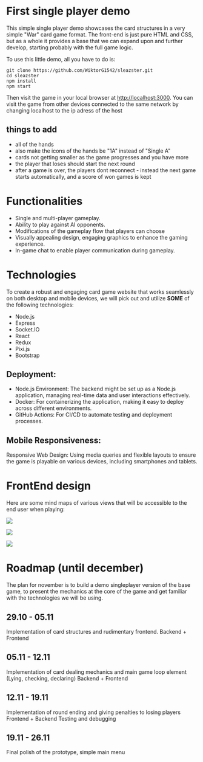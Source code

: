 # First single player demo

This simple single player demo showcases the card structures
in a very simple "War" card game format. The front-end is just
pure HTML and CSS, but as a whole it provides a base that we can
expand upon and further develop, starting probably with the
full game logic.

To use this little demo, all you have to do is:

```
git clone https://github.com/WiktorG1542/sleazster.git
cd sleazster
npm install
npm start
```

Then visit the game in your local browser at [http://localhost:3000](http://localhost:3000).
You can visit the game from other devices connected to the same network by changing localhost to the ip adress of the host

## things to add

* all of the hands
* also make the icons of the hands be "1A" instead of "Single A"
* cards not getting smaller as the game progresses and you have more
* the player that loses should start the next round
* after a game is over, the players dont reconnect - instead the
next game starts automatically, and a score of won games is kept

# Functionalities

* Single and multi-player gameplay.
* Ability to play against AI opponents.
* Modifications of the gameplay flow that players can choose  
* Visually appealing design, engaging graphics
to enhance the gaming experience.
* In-game chat to enable player communication during gameplay.

# Technologies

To create a robust and engaging card game website that works seamlessly
on both desktop and mobile devices, we will pick out and utilize **SOME**
of the following technologies:
* Node.js
* Express
* Socket.IO
* React
* Redux
* Pixi.js
* Bootstrap

## Deployment:

* Node.js Environment: The backend might be set up as a Node.js
application, managing real-time data and user interactions effectively.
* Docker: For containerizing the application, making it easy to
deploy across different environments.
* GitHub Actions: For CI/CD to automate testing and deployment
processes.

## Mobile Responsiveness:

Responsive Web Design: Using media queries and flexible layouts to
ensure the game is playable on various devices, including smartphones
and tablets.

# FrontEnd design

Here are some mind maps of various views that will be accessible to
the end user when playing:

![](./img/1.jpg)

![](./img/2.jpg)

![](./img/3.jpg)

# Roadmap (until december)
The plan for november is to build a demo singleplayer version of the base game, to present the 
mechanics at the core of the game and get familiar with the technologies we will be using. 

## 29.10 - 05.11

Implementation of card structures and rudimentary frontend.
Backend + Frontend

## 05.11 - 12.11

Implementation of card dealing mechanics and main game loop element (Lying, checking, declaring)
Backend + Frontend

## 12.11 - 19.11

Implementation of round ending and giving penalties to losing players
Frontend + Backend
Testing and debugging

## 19.11 - 26.11

Final polish of the prototype, simple main menu


